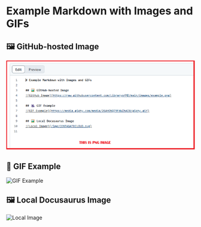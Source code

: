 # Example Markdown with Images and GIFs

## 🖼️ GitHub-hosted Image
![GitHub Image](https://raw.githubusercontent.com/khai-izzat/LibraryofMD/main/example2.png)

## 🎥 GIF Example
![GIF Example](https://media.giphy.com/media/26AHONQ79FdWZhAI0/giphy.gif)

## 🖼️ Local Docusaurus Image
![Local Image](/img/CENTAGATECLOUD.svg)
